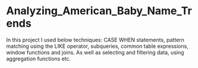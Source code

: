 # Analyzing_American_Baby_Name_Trends

In this project I used below techniques: CASE WHEN statements, pattern matching using the LIKE operator, subqueries, common table expressions, window functions and joins. As well as selecting and filtering data, using aggregation functions etc.
